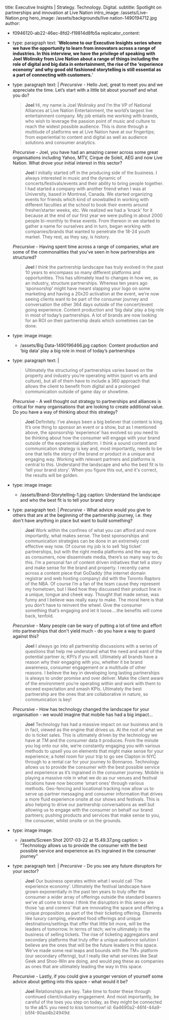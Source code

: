 title: Executive Insights | Strategy. Technology. Digital.
subtitle: Spotlight on partnerships and innovation at Live Nation
intro_image: /assets/Live-Nation.png
hero_image: /assets/backgrounds/live nation-1490194712.jpg
author:
  - f0946120-ab22-46ec-8fd2-f19814d8fb5a
replicator_content:
  - 
    type: paragraph
    text: '**Welcome to our Executive Insights series where we have the opportunity to learn from innovators across a range of industries. In this interview, we have the privilege of speaking with Joel Wolinsky from Live Nation about a range of things including the role of digital and big data in entertainment, the rise of the ‘experience economy’ and why good old fashioned storytelling is still essential as a part of connecting with customers.**'
  - 
    type: paragraph
    text: |
      *Precursive* - Hello Joel, great to meet you and we appreciate the time. Let’s start with a little bit about yourself and what you do?
      
      > **Joel**  Hi, my name is Joel Wolinsky and I’m the VP of National Alliances at Live Nation Entertainment, the world’s largest live entertainment company. My job entails me working with brands, who wish to leverage the passion point of music and culture to reach the widest possible audience. This is done through a multitude of platforms we at Live Nation have at our fingertips; from experiential to content and digital as well as audience solutions and consumer analytics.
      
      *Precursive* - Joel, you have had an amazing career across some great organisations including Yahoo, MTV, Cirque de Soleil, AEG and now Live Nation. What drove your initial interest in this sector?
      
      > **Joel**  I initially started off in the producing side of the business. I always interested in music and the dynamic of concerts/festivals/events and their ability to bring people together. I had started a company with another friend when I was at University, based in Montreal, Canada. We started organizing events for friends which kind of snowballed in working with different faculties at the school to book their events around fresher/starter weeks, etc. We realized we had a ‘knack’ for it because at the end of our first year we were pulling in about 2000 people bi-monthly to these events. From thereon in we started to gather a name for ourselves and in turn, began working with companies/brands that wanted to penetrate the 18-24 youth market. They rest, as they say, is history.
      
      *Precursive* - Having spent time across a range of companies, what are some of the commonalities that you've seen in how partnerships are structured?
      
      > **Joel**  I think the partnership landscape has truly evolved in the past 10 years to encompass so many different platforms and opportunities. This has ultimately lead to changes in how we, as an industry, structure partnerships. Whereas ten years ago ‘sponsorship’ might have meant slapping your logo on some marketing and having a 20x20 activation at the event, we’re now seeing clients want to be part of the consumer journey and conversation the other 364 days outside of the concert/event going experience. Content production and ‘big data’ play a big role in most of today’s partnerships. A lot of brands are now looking for an ROI on their partnership deals which sometimes can be done.
  - 
    type: image
    image:
      - /assets/Big Data-1490196466.jpg
    caption: Content production and ‘big data’ play a big role in most of today’s partnerships
  - 
    type: paragraph
    text: |
      > Ultimately the structuring of partnerships varies based on the property and industry you’re operating within (sport vs arts and culture), but all of them have to include a 360 approach that allows the client to benefit from digital and a prolonged communication outside of game day or showtime.
      
      *Precursive* - A well thought out strategy to partnerships and alliances is critical for many organisations that are looking to create additional value. Do you have a way of thinking about this strategy?
      
      > **Joel**  Definitely. I’ve always been a big believer that content is king. It’s one thing to sponsor an event or a show, but as I mentioned above, the sponsorship ‘experience’ has evolved so you need to be thinking about how the consumer will engage with your brand outside of the experiential platform. I think a sound content and communication strategy is key and, most importantly, needs to be one that tells the story of the brand or product in a unique and engaging way. Working with relevant partners and platforms is central to this. Understand the landscape and who the best fit is to ‘tell your brand story’. When you figure this out, and it's correct, the results will be golden.
  - 
    type: image
    image:
      - /assets/Brand-Storytelling-1.jpg
    caption: Understand the landscape and who the best fit is to tell your brand story
  - 
    type: paragraph
    text: |
      *Precursive* - What advice would you give to others that are at the beginning of the partnership journey, i.e. they don't have anything in place but want to build something?
      
      > **Joel**  Work within the confines of what you can afford and more importantly, what makes sense. The best sponsorships and communication strategies can be done in an extremely cost effective way now. Of course my job is to sell ‘big ticket’ partnerships, but with the right media platforms and the way we, as consumers, now disseminate media, there’s so many way to do this. I’m a personal fan of content driven initiatives that tell a story and make sense for the brand and property. I recently came across a content piece that GoDaddy (the internet domain registrar and web hosting company) did with the Toronto Raptors of the NBA. Of course I’m a fan of the team cause they represent my hometown, but I liked how they discussed their product line in a unique, tongue and cheek way. Thought that made sense, was funny and I believe was really easy to make. The moral here is that you don’t have to reinvent the wheel. Give the consumer something that’s engaging and let it loose….the benefits will come back, tenfold.
      
      *Precursive* - Many people can be wary of putting a lot of time and effort into partnerships that don't yield much - do you have a way to guard against this?
      
      > **Joel**  I always go into all partnership discussions with a series of questions that help me understand what the need and want of the potential partner is; KPI’s if you will. Ultimately all brands have a reason why their engaging with you, whether it be brand awareness, consumer engagement or a multitude of other reasons. I believe the key in developing long lasting partnerships is always to under promise and over deliver. Make the client aware of the environment you’re operating within and work with them to exceed expectation and smash KPIs. Ultimately the best partnership are the ones that are collaborative in nature, so communication is key!
      
      *Precursive* - How has technology changed the landscape for your organisation - we would imagine that mobile has had a big impact...
      
      > **Joel**  Technology has had a massive impact on our business and is in fact, viewed as the engine that drives us. At the root of what we do is ticket sales. This is ultimately driven by the technology we have at TM and the consumer data it produces. From the minute you log onto our site, we’re constantly engaging you with various methods to upsell you on elements that might make sense for your experience; a hotel room for your trip to go see Clapton in NYC through to a rental car for your journey to Bonnaroo. Technology allows us to provide the consumer with the best possible service and experience as it’s ingrained in the consumer journey. Mobile is playing a massive role in what we do as our venues and festival locations have now become ‘smart ones’ through various methods. Geo-fencing and locational tracking now allow us to serve up partner messaging and consumer information that drives a more fluid experience onsite at our shows and festivals. This is also helping to drive our partnership conversations as well but allowing us to engage with the consumer on behalf our brand partners; pushing products and services that make sense to you, the consumer, whilst onsite or on the grounds.
  - 
    type: image
    image:
      - /assets/Screen Shot 2017-03-22 at 15.49.37.png
    caption: >
      "Technology allows us to provide the consumer with the best possible service and experience as
      it’s ingrained in the consumer journey"
  - 
    type: paragraph
    text: |
      *Precursive* - Do you see any future disruptors for your sector?
      
      > **Joel**  Our business operates within what I would call ‘The experience economy’. Ultimately the festival landscape have grown exponentially in the past ten years to truly offer the consumer a wider array of offerings outside the standard bearers we’ve all come to know. I think the disruptors in this sense are those ‘up and comers’ that are innovating the space and offering a unique proposition as part of the their ticketing offering. Elements like luxury camping, elevated food offerings and unique destinations/settings that offer that little bit more, will be the leaders of tomorrow. In terms of tech; we’re ultimately in the business of selling tickets. The rise of ticketing aggregators and secondary platforms that truly offer a unique audience solution I believe are the ones that will be the future leaders in this space. We’ve made some real leaps and bounds with the TM+ platform (our secondary offering), but I really like what services like Seat Geek and Shoo-Win are doing, and would peg these as companies as ones that are ultimately leading the way in this space.
      
      *Precursive* - Lastly, if you could give a younger version of yourself some advice about getting into this space - what would it be?
      
      > **Joel**  Relationships are key. Take time to foster these through continued client/industry engagement. And most importantly, be careful of the toes you step on today, as they might be connected to the a&% you need to kiss tomorrow!
id: 6a4690a2-46f4-44a9-b5f4-90ad4b24949d
